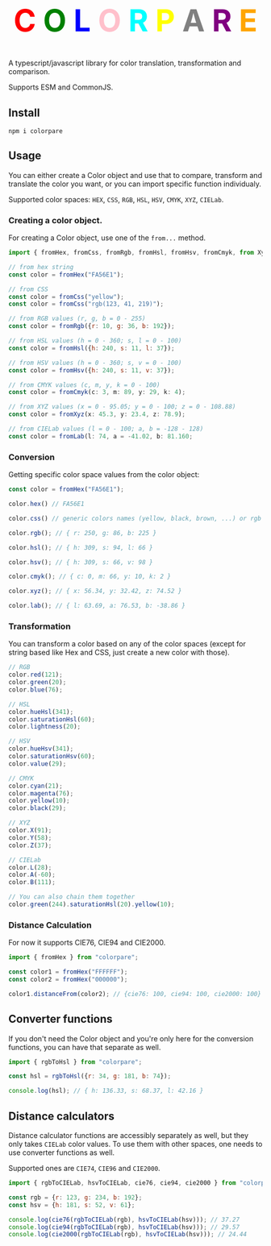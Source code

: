 <h1 align="center" style="font-size: 60px">
</br>
  <span style="color: red">C</span>
  <span style="color: green">O</span>
  <span style="color: blue">L</span>
  <span style="color: pink">O</span>
  <span style="color: cyan">R</span>
  <span style="color: yellow">P</span>
  <span style="color: grey">A</span>
  <span style="color: purple">R</span>
  <span style="color: orange">E</span>
</br>
</h1>
A typescript/javascript library for color translation, transformation and comparison.

Supports ESM and CommonJS.

## Install
```
npm i colorpare
```

## Usage
You can either create a Color object and use that to compare, transform and translate the color you want, or you can import specific function individualy.

Supported color spaces: `HEX`, `CSS`, `RGB`, `HSL`, `HSV`, `CMYK`, `XYZ`, `CIELab`.

### Creating a color object.
For creating a Color object, use one of the `from...` method.
```js
import { fromHex, fromCss, fromRgb, fromHsl, fromHsv, fromCmyk, from Xyz, fromCIELab } from "colorpare";

// from hex string
const color = fromHex("FA56E1");

// from CSS
const color = fromCss("yellow");
const color = fromCss("rgb(123, 41, 219)");

// from RGB values (r, g, b = 0 - 255)
const color = fromRgb({r: 10, g: 36, b: 192});

// from HSL values (h = 0 - 360; s, l = 0 - 100)
const color = fromHsl({h: 240, s: 11, l: 37});

// from HSV values (h = 0 - 360; s, v = 0 - 100)
const color = fromHsv({h: 240, s: 11, v: 37});

// from CMYK values (c, m, y, k = 0 - 100)
const color = fromCmyk(c: 3, m: 89, y: 29, k: 4);

// from XYZ values (x = 0 - 95.05; y = 0 - 100; z = 0 - 108.88)
const color = fromXyz(x: 45.3, y: 23.4, z: 78.9);

// from CIELab values (l = 0 - 100; a, b = -128 - 128)
const color = fromLab(l: 74, a = -41.02, b: 81.160;
```
### Conversion
Getting specific color space values from the color object:
```js
const color = fromHex("FA56E1");

color.hex() // FA56E1

color.css() // generic colors names (yellow, black, brown, ...) or rgb string like rgb(32, 88, 51)

color.rgb(); // { r: 250, g: 86, b: 225 }

color.hsl(); // { h: 309, s: 94, l: 66 }

color.hsv(); // { h: 309, s: 66, v: 98 }

color.cmyk(); // { c: 0, m: 66, y: 10, k: 2 }

color.xyz(); // { x: 56.34, y: 32.42, z: 74.52 }

color.lab(); // { l: 63.69, a: 76.53, b: -38.86 }
```
### Transformation
You can transform a color based on any of the color spaces (except for string based like Hex and CSS, just create a new color with those).
```js
// RGB
color.red(121);
color.green(20);
color.blue(76);

// HSL
color.hueHsl(341);
color.saturationHsl(60);
color.lightness(20);

// HSV
color.hueHsv(341);
color.saturationHsv(60);
color.value(29);

// CMYK
color.cyan(21);
color.magenta(76);
color.yellow(10);
color.black(29);

// XYZ
color.X(91);
color.Y(58);
color.Z(37);

// CIELab
color.L(28);
color.A(-60);
color.B(111);

// You can also chain them together
color.green(244).saturationHsl(20).yellow(10);
```
### Distance Calculation
For now it supports CIE76, CIE94 and CIE2000.
```js
import { fromHex } from "colorpare";

const color1 = fromHex("FFFFFF");
const color2 = fromHex("000000");

color1.distanceFrom(color2); // {cie76: 100, cie94: 100, cie2000: 100}
```
## Converter functions
If you don't need the Color object and you're only here for the conversion functions, you can have that separate as well.
```js
import { rgbToHsl } from "colorpare";

const hsl = rgbToHsl({r: 34, g: 181, b: 74});

console.log(hsl); // { h: 136.33, s: 68.37, l: 42.16 }
```

## Distance calculators
Distance calculator functions are accessibly separately as well, but they only takes `CIELab` color values. To use them with other spaces, one needs to use converter functions as well.

Supported ones are `CIE74`, `CIE96` and `CIE2000`.

```js
import { rgbToCIELab, hsvToCIELab, cie76, cie94, cie2000 } from "colorpare";

const rgb = {r: 123, g: 234, b: 192};
const hsv = {h: 181, s: 52, v: 61};

console.log(cie76(rgbToCIELab(rgb), hsvToCIELab(hsv))); // 37.27
console.log(cie94(rgbToCIELab(rgb), hsvToCIELab(hsv))); // 29.57
console.log(cie2000(rgbToCIELab(rgb), hsvToCIELab(hsv))); // 24.44
```
